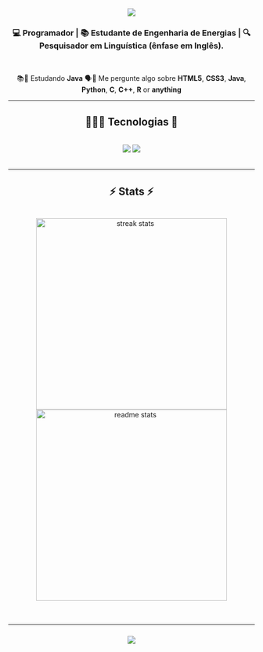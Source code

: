 <h1 align="center">
    <img src="https://readme-typing-svg.herokuapp.com/?font=Righteous&size=35&center=true&vCenter=true&width=500&height=70&duration=4000&lines=Olá+!+👋;+Seja+bem+Vindo(a)!;" />
</h1>
<h3 align="center">
💻 Programador | 📚 Estudante de Engenharia de Energias | 🔍 Pesquisador em Linguística (ênfase em Inglês).</h3>
<br/>
<div align="center">
 
 📚🌱 Estudando <strong>Java</strong>
 🗣️💬 Me pergunte algo sobre <strong>HTML5</strong>, <strong>CSS3</strong>, 
<strong>Java</strong>,
<strong>Python</strong>, <strong>C</strong>, <strong>C++</strong>, <strong>R</strong> or <strong>anything</strong>
 
 </div>
 
<div align="center"> 
</div>
 <hr/>
 
<h2 align="center"> 👩🏼‍💻 Tecnologias 🧠</h2>
<br/>
<div align="center">
    <img src="https://skillicons.dev/icons?i=html,css,vscode,github,git,r,java" />
    <img src="https://skillicons.dev/icons?i=python,c" /><br>
</div>
<br/>
<hr/>
<h2 align="center">⚡ Stats ⚡</h2>
<br>
<div align=center>
  <img width=390 src="https://github-readme-streak-stats-salesp07.vercel.app/?user=devlucaspassos&count_private=true&theme=react&border_radius=10" alt="streak stats"/>
  <img width=390 src="https://github-readme-stats-salesp07.vercel.app/api?username=devlucaspassos&count_private=true&show_icons=true&theme=react&rank_icon=github&border_radius=10" alt="readme stats" />
  <br/>
</div>
<br/><br/>
<hr/>

<h3 align="center">
    <img src="https://readme-typing-svg.herokuapp.com/?font=Righteous&size=25&center=true&vCenter=true&width=500&height=70&duration=4000&lines=Obrigado+pela+visita!;😘">
</h3>

<br/>
